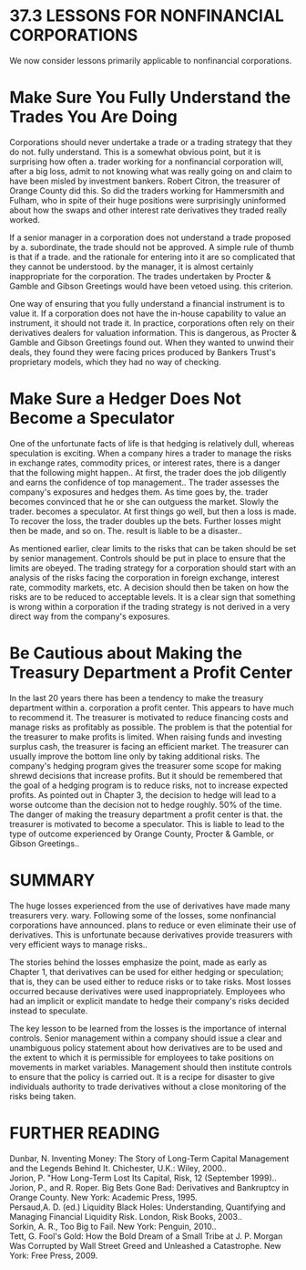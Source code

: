 # 37.3 LESSONS FOR NONFINANCIAL CORPORATIONS  

We now consider lessons primarily applicable to nonfinancial corporations.  

# Make Sure You Fully Understand the Trades You Are Doing  

Corporations should never undertake a trade or a trading strategy that they do not. fully understand. This is a somewhat obvious point, but it is surprising how often a. trader working for a nonfinancial corporation will, after a big loss, admit to not knowing what was really going on and claim to have been misled by investment bankers. Robert Citron, the treasurer of Orange County did this. So did the traders working for Hammersmith and Fulham, who in spite of their huge positions were surprisingly uninformed about how the swaps and other interest rate derivatives they traded really worked.  

If a senior manager in a corporation does not understand a trade proposed by a. subordinate, the trade should not be approved. A simple rule of thumb is that if a trade. and the rationale for entering into it are so complicated that they cannot be understood. by the manager, it is almost certainly inappropriate for the corporation. The trades undertaken by Procter & Gamble and Gibson Greetings would have been vetoed using. this criterion.  

One way of ensuring that you fully understand a financial instrument is to value it. If a corporation does not have the in-house capability to value an instrument, it should not trade it. In practice, corporations often rely on their derivatives dealers for valuation information. This is dangerous, as Procter & Gamble and Gibson Greetings found out. When they wanted to unwind their deals, they found they were facing prices produced by Bankers Trust's proprietary models, which they had no way of checking.  

# Make Sure a Hedger Does Not Become a Speculator  

One of the unfortunate facts of life is that hedging is relatively dull, whereas speculation is exciting. When a company hires a trader to manage the risks in exchange rates, commodity prices, or interest rates, there is a danger that the following might happen.. At first, the trader does the job diligently and earns the confidence of top management.. The trader assesses the company's exposures and hedges them. As time goes by, the. trader becomes convinced that he or she can outguess the market. Slowly the trader. becomes a speculator. At first things go well, but then a loss is made. To recover the loss, the trader doubles up the bets. Further losses might then be made, and so on. The. result is liable to be a disaster..  

As mentioned earlier, clear limits to the risks that can be taken should be set by senior management. Controls should be put in place to ensure that the limits are obeyed. The trading strategy for a corporation should start with an analysis of the risks facing the corporation in foreign exchange, interest rate, commodity markets, etc. A decision should then be taken on how the risks are to be reduced to acceptable levels. It is a clear sign that something is wrong within a corporation if the trading strategy is not derived in a very direct way from the company's exposures.  

# Be Cautious about Making the Treasury Department a Profit Center  

In the last 20 years there has been a tendency to make the treasury department within a. corporation a profit center. This appears to have much to recommend it. The treasurer is motivated to reduce financing costs and manage risks as profitably as possible. The problem is that the potential for the treasurer to make profits is limited. When raising funds and investing surplus cash, the treasurer is facing an efficient market. The treasurer can usually improve the bottom line only by taking additional risks. The company's hedging program gives the treasurer some scope for making shrewd decisions that increase profits. But it should be remembered that the goal of a hedging program is to reduce risks, not to increase expected profits. As pointed out in Chapter 3, the decision to hedge will lead to a worse outcome than the decision not to hedge roughly. $50\%$ of the time. The danger of making the treasury department a profit center is that. the treasurer is motivated to become a speculator. This is liable to lead to the type of outcome experienced by Orange County, Procter & Gamble, or Gibson Greetings..  

# SUMMARY  

The huge losses experienced from the use of derivatives have made many treasurers very. wary. Following some of the losses, some nonfinancial corporations have announced. plans to reduce or even eliminate their use of derivatives. This is unfortunate because derivatives provide treasurers with very efficient ways to manage risks..  

The stories behind the losses emphasize the point, made as early as Chapter 1, that derivatives can be used for either hedging or speculation; that is, they can be used either to reduce risks or to take risks. Most losses occurred because derivatives were used inappropriately. Employees who had an implicit or explicit mandate to hedge their company's risks decided instead to speculate.  

The key lesson to be learned from the losses is the importance of internal controls. Senior management within a company should issue a clear and unambiguous policy statement about how derivatives are to be used and the extent to which it is permissible for employees to take positions on movements in market variables. Management should then institute controls to ensure that the policy is carried out. It is a recipe for disaster to give individuals authority to trade derivatives without a close monitoring of the risks being taken.  

# FURTHER READING  

Dunbar, N. Inventing Money: The Story of Long-Term Capital Management and the Legends Behind It. Chichester, U.K.: Wiley, 2000..   
Jorion, P. "How Long-Term Lost Its Capital, Risk, 12 (September 1999)..   
Jorion, P., and R. Roper. Big Bets Gone Bad: Derivatives and Bankruptcy in Orange County. New York: Academic Press, 1995.   
Persaud,A. D. (ed.) Liquidity Black Holes: Understanding, Quantifying and Managing Financial Liquidity Risk. London, Risk Books, 2003..   
Sorkin, A. R., Too Big to Fail. New York: Penguin, 2010..   
Tett, G. Fool's Gold: How the Bold Dream of a Small Tribe at J. P. Morgan Was Corrupted by Wall Street Greed and Unleashed a Catastrophe. New York: Free Press, 2009.  